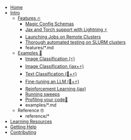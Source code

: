 * [Home](index.md)
* [Intro](intro.md)
  * [Features 🔥](features/index.md)
    * [Magic Config Schemas](features/auto_schema.md)
    * [Jax and Torch support with Lightning ⚡](features/jax.md)
    * [Launching Jobs on Remote Clusters](features/remote_slurm_launcher.md)
    * [Thorough automated testing on SLURM clusters](features/testing.md)
    * features/*.md
  * [Examples 🧪](examples/index.md)
    * [Image Classification (⚡)](examples/image_classification.md)
    * [Image Classification (jax+⚡)](examples/jax_image_classification.md)
    * [Text Classification (🤗+⚡)](examples/text_classification.md)
    * [Fine-tuning an LLM (🤗+⚡)](examples/llm_finetuning.md)
    * [Reinforcement Learning (jax)](examples/jax_rl.md)
    * [Running sweeps](examples/sweeps.md)
    * [Profiling your code📎](examples/profiling.md)
    * examples/*.md
  * Reference 🤓
    * reference/*
* [Learning Resources](resources.md)
* [Getting Help](help.md)
* [Contributing](contributing.md)

